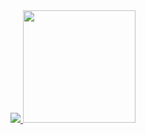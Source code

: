 <a href="https://github.com/KrystofS">
    <img src="https://github-stats-alpha.vercel.app/api?username=KrystofS&cc=22272e&tc=37BCF6&ic=fff&bc=0000">
    <img height="180em" src="https://github-readme-stats-eight-theta.vercel.app/api/top-langs/?username=KrystofS&layout=compact&langs_count=8&theme=algolia"/>
</a>